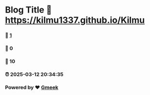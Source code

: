 # Blog Title :link: https://kilmu1337.github.io/Kilmu 
### :page_facing_up: [1](https://kilmu1337.github.io/Kilmu/tag.html) 
### :speech_balloon: 0 
### :hibiscus: 10 
### :alarm_clock: 2025-03-12 20:34:35 
### Powered by :heart: [Gmeek](https://github.com/Meekdai/Gmeek)
